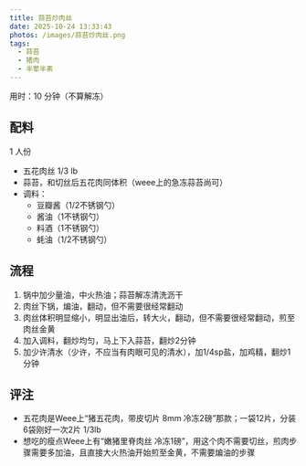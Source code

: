 ```yaml
---
title: 蒜苔炒肉丝
date: 2025-10-24 13:33:43
photos: /images/蒜苔炒肉丝.png
tags:
  - 蒜苔
  - 猪肉
  - 半荤半素
---
```


用时：10 分钟（不算解冻）

## 配料

1 人份

- 五花肉丝 1/3 lb
- 蒜苔，和切丝后五花肉同体积（weee上的急冻蒜苔尚可）
- 调料：
  - 豆瓣酱（1/2不锈钢勺）
  - 酱油（1不锈钢勺）
  - 料酒（1不锈钢勺）
  - 蚝油（1/2不锈钢勺）


<!--more-->

## 流程

1. 锅中加少量油，中火热油；蒜苔解冻清洗沥干
2. 肉丝下锅，煸油，翻动，但不需要很经常翻动
3. 肉丝体积明显缩小，明显出油后，转大火，翻动，但不需要很经常翻动，煎至肉丝金黄
4. 加入调料，翻炒均匀，马上下入蒜苔，翻炒2分钟
5. 加少许清水（少许，不应当有肉眼可见的清水），加1/4sp盐，加鸡精，翻炒1分钟

## 评注

- 五花肉是Weee上“猪五花肉，带皮切片 8mm 冷冻2磅”那款；一袋12片，分装6袋刚好一次2片 1/3lb
- 想吃的瘦点Weee上有“嫩猪里脊肉丝 冷冻1磅”，用这个肉不需要切丝，煎肉步骤需要多加油，且直接大火热油开始煎至金黄，不需要煸油的步骤
